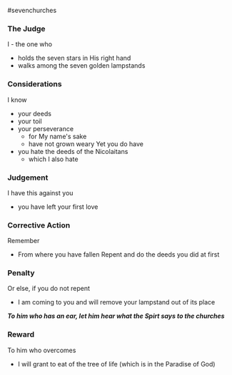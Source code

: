 #sevenchurches 

### The Judge
I - the one who 
- holds the seven stars in His right hand
- walks among the seven golden lampstands

### Considerations
I know
- your deeds
- your toil
- your perseverance
	- for My name's sake
	- have not grown weary
Yet you do have
- you hate the deeds of the Nicolaitans
	- which I also hate
### Judgement
I have this against you
- you have left your first love
### Corrective Action
Remember
- From where you have fallen
Repent and do the deeds you did at first
### Penalty
Or else, if you do not repent
- I am coming to you and will remove your lampstand out of its place

***To him who has an ear, let him hear what the Spirt says to the churches***
### Reward
To him who overcomes
- I will grant to eat of the tree of life (which is in the Paradise of God)
